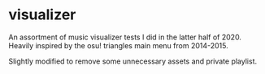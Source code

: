 # visualizer

An assortment of music visualizer tests I did in the latter half of 2020.
Heavily inspired by the osu! triangles main menu from 2014-2015.

Slightly modified to remove some unnecessary assets and private playlist.

